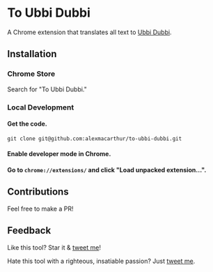# To Ubbi Dubbi

A Chrome extension that translates all text to [Ubbi Dubbi](https://en.wikipedia.org/wiki/Ubbi_dubbi).

## Installation

### Chrome Store

Search for "To Ubbi Dubbi."

### Local Development

#### Get the code. 

`git clone git@github.com:alexmacarthur/to-ubbi-dubbi.git`

#### Enable developer mode in Chrome.

#### Go to `chrome://extensions/` and click "Load unpacked extension...".

## Contributions
Feel free to make a PR!

## Feedback
Like this tool? Star it & [tweet me](https://www.twitter.com/amacarthur)!

Hate this tool with a righteous, insatiable passion? Just [tweet me](https://www.twitter.com/amacarthur).
